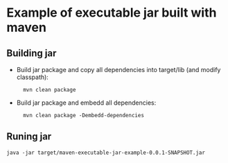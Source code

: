 Example of executable jar built with maven
==========================================

Building jar
------------

* Build jar package and copy all dependencies into target/lib (and modify classpath):
		
		mvn clean package

* Build jar package and embedd all dependencies:
		
		mvn clean package -Dembedd-dependencies

Runing jar
----------
	
	java -jar target/maven-executable-jar-example-0.0.1-SNAPSHOT.jar
